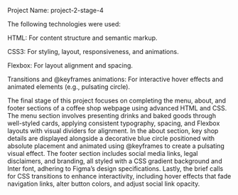 Project Name: project-2-stage-4

The following technologies were used:

HTML: For content structure and semantic markup.

CSS3: For styling, layout, responsiveness, and animations.

Flexbox: For layout alignment and spacing.

Transitions and @keyframes animations: For interactive hover effects and animated elements (e.g., pulsating circle).

The final stage of this project focuses on completing the menu, about, and footer sections of a coffee shop webpage using advanced HTML and CSS. 
The menu section involves presenting drinks and baked goods through well-styled cards, applying consistent typography, spacing, and Flexbox layouts with visual dividers for alignment. 
In the about section, key shop details are displayed alongside a decorative blue circle positioned with absolute placement and animated using @keyframes to create a pulsating visual effect. 
The footer section includes social media links, legal disclaimers, and branding, all styled with a CSS gradient background and Inter font, adhering to Figma’s design specifications. 
Lastly, the brief calls for CSS transitions to enhance interactivity, including hover effects that fade navigation links, alter button colors, and adjust social link opacity.
